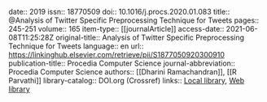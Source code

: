 date:: 2019
issn:: 18770509
doi:: 10.1016/j.procs.2020.01.083
title:: @Analysis of Twitter Specific Preprocessing Technique for Tweets
pages:: 245-251
volume:: 165
item-type:: [[journalArticle]]
access-date:: 2021-06-08T11:25:28Z
original-title:: Analysis of Twitter Specific Preprocessing Technique for Tweets
language:: en
url:: https://linkinghub.elsevier.com/retrieve/pii/S1877050920300910
publication-title:: Procedia Computer Science
journal-abbreviation:: Procedia Computer Science
authors:: [[Dharini Ramachandran]], [[R Parvathi]]
library-catalog:: DOI.org (Crossref)
links:: [Local library](zotero://select/groups/2386895/items/ULWDQWW5), [Web library](https://www.zotero.org/groups/2386895/items/ULWDQWW5)
